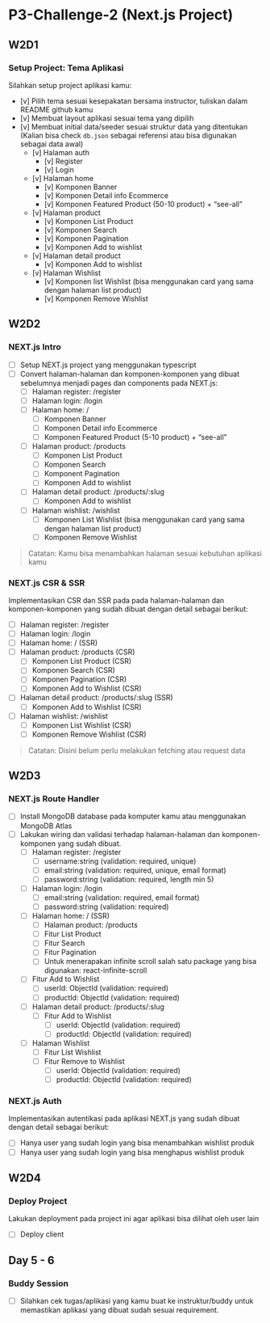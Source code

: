 # P3-Challenge-2 (Next.js Project)

## W2D1

### Setup Project: Tema Aplikasi

Silahkan setup project aplikasi kamu:

- [v] Pilih tema sesuai kesepakatan bersama  instructor, tuliskan dalam README github kamu
- [v] Membuat layout aplikasi sesuai tema yang dipilih
- [v] Membuat initial data/seeder sesuai struktur data yang ditentukan (Kalian bisa check `db.json` sebagai referensi atau bisa digunakan sebagai data awal)
  - [v] Halaman auth
    - [v] Register
    - [v] Login
  - [v] Halaman home
    - [v] Komponen Banner
    - [v] Komponen Detail info Ecommerce
    - [v] Komponen Featured Product (50-10 product) + “see-all”
  - [v] Halaman product
    - [v] Komponen List Product
    - [v] Komponen Search
    - [v] Komponen Pagination
    - [v] Komponen Add to wishlist
  - [v] Halaman detail product
    - [v] Komponen Add to wishlist
  - [v] Halaman Wishlist
    - [v] Komponen list Wishlist (bisa menggunakan card yang sama dengan halaman list product)
    - [v] Komponen Remove Wishlist

## W2D2

### NEXT.js Intro

- [ ] Setup NEXT.js project yang menggunakan typescript
- [ ] Convert halaman-halaman dan komponen-komponen yang dibuat sebelumnya menjadi  pages dan components pada NEXT.js:
  - [ ] Halaman register: /register
  - [ ] Halaman login: /login
  - [ ] Halaman home: /
    - [ ] Komponen Banner
    - [ ] Komponen Detail info Ecommerce
    - [ ] Komponen Featured Product (5-10 product) + “see-all”
  - [ ] Halaman product: /products
    - [ ] Komponen List Product
    - [ ] Komponen Search
    - [ ] Komponent Pagination
    - [ ] Komponen Add to wishlist
  - [ ] Halaman detail product: /products/:slug
    - [ ] Komponen Add to wishlist
  - [ ] Halaman wishlist: /wishlist
    - [ ] Komponen List Wishlist (bisa menggunakan card yang sama dengan halaman list product)
    - [ ] Komponen Remove Wishlist

> Catatan: Kamu bisa menambahkan halaman sesuai kebutuhan aplikasi kamu

### NEXT.js CSR & SSR

Implementasikan CSR dan SSR pada pada halaman-halaman dan komponen-komponen yang sudah dibuat dengan detail sebagai berikut:

- [ ] Halaman register: /register
- [ ] Halaman login: /login
- [ ] Halaman home: / (SSR)
- [ ] Halaman product: /products (CSR)
  - [ ] Komponen List Product (CSR)
  - [ ] Komponen Search (CSR)
  - [ ] Komponen Pagination (CSR)
  - [ ] Komponen Add to Wishlist (CSR)
- [ ] Halaman detail product: /products/:slug (SSR)
  - [ ] Komponen Add to Wishlist (CSR)
- [ ] Halaman wishlist: /wishlist
  - [ ] Komponen List Wishlist (CSR)
  - [ ] Komponen Remove Wishlist (CSR)

> Catatan: Disini belum perlu melakukan fetching atau request data

## W2D3

### NEXT.js Route Handler

- [ ] Install MongoDB database pada komputer kamu atau menggunakan MongoDB Atlas
- [ ] Lakukan wiring dan validasi terhadap halaman-halaman dan komponen-komponen yang sudah dibuat.
  - [ ] Halaman register: /register
    - [ ] username:string (validation: required, unique)
    - [ ] email:string  (validation: required, unique, email format)
    - [ ] password:string  (validation: required, length min 5)
  - [ ] Halaman login: /login
    - [ ] email:string  (validation: required, email format)
    - [ ] password:string  (validation: required)
  - [ ] Halaman home: / (SSR)
    - [ ] Halaman product: /products
    - [ ] Fitur List Product
    - [ ] Fitur Search
    - [ ] Fitur Pagination
    - [ ] Untuk menerapakan infinite scroll salah satu package yang bisa digunakan: react-infinite-scroll
  - [ ] Fitur Add to Wishlist
    - [ ] userId: ObjectId  (validation: required)
    - [ ] productId: ObjectId  (validation: required)
  - [ ] Halaman detail product: /products/:slug
    - [ ] Fitur Add to Wishlist
      - [ ] userId: ObjectId  (validation: required)
      - [ ] productId: ObjectId  (validation: required)
  - [ ] Halaman Wishlist
    - [ ] Fitur List Wishlist
    - [ ] Fitur Remove to Wishlist
      - [ ] userId: ObjectId  (validation: required)
      - [ ] productId: ObjectId  (validation: required)

### NEXT.js Auth

Implementasikan autentikasi pada aplikasi NEXT.js yang sudah dibuat dengan detail sebagai berikut:

- [ ] Hanya user yang sudah login yang bisa menambahkan wishlist produk
- [ ] Hanya user yang sudah login yang bisa menghapus wishlist produk

## W2D4

### Deploy Project

Lakukan deployment pada project ini agar aplikasi bisa dilihat oleh user lain

- [ ] Deploy client

## Day 5 - 6

### Buddy Session

- [ ] Silahkan cek tugas/aplikasi yang kamu buat ke instruktur/buddy untuk memastikan aplikasi yang dibuat sudah sesuai requirement.
